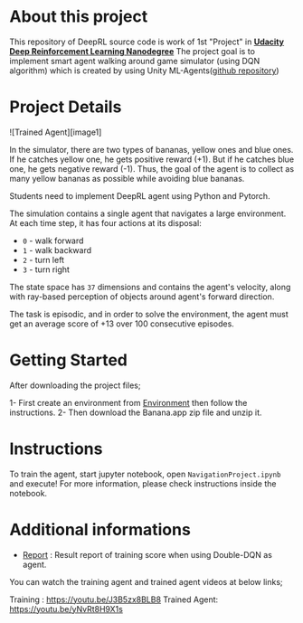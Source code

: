 # About this project


This repository of DeepRL source code is work of 1st "Project" in 
**[Udacity Deep Reinforcement Learning Nanodegree](https://www.udacity.com/course/deep-reinforcement-learning-nanodegree--nd893)**
The project goal is to implement smart agent walking around game simulator (using DQN algorithm)
which is created by using Unity ML-Agents([github repository](https://github.com/Unity-Technologies/ml-agents))

# Project Details
![Trained Agent][image1]

In the simulator, there are two types of bananas, yellow ones and blue ones.
If he catches yellow one, he gets positive reward (+1). But if he catches blue one,
he gets negative reward (-1). Thus, the goal of the agent is to collect
as many yellow bananas as possible while avoiding blue bananas.

Students need to implement DeepRL agent using Python and Pytorch.

The simulation contains a single agent that navigates a large environment.
At each time step, it has four actions at its disposal:

- `0` - walk forward
- `1` - walk backward
- `2` - turn left
- `3` - turn right

The state space has `37` dimensions and contains the agent's velocity,
along with ray-based perception of objects around agent's forward direction.

The task is episodic, and in order to solve the environment, the agent must
get an average score of +13 over 100 consecutive episodes.

# Getting Started
After downloading the project files; 

1- First create an environment from [Environment](./environment.yml) then follow the instructions. 
2- Then download the Banana.app zip file and unzip it. 

# Instructions
To train the agent, start jupyter notebook, open `NavigationProject.ipynb`
and execute! For more information, please check instructions
inside the notebook.

# Additional informations
- [Report](./Report.pdf) : Result report of training score
when using Double-DQN as agent.

You can watch the training agent and trained agent videos at below links; 

Training :  https://youtu.be/J3B5zx8BLB8
Trained Agent: https://youtu.be/yNvRt8H9X1s



